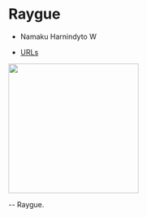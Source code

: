 ---
---

# Raygue

* Namaku Harnindyto W

* [URLs](URLs/)

<img src="raygue.jpg" width="256">

-- Raygue.


